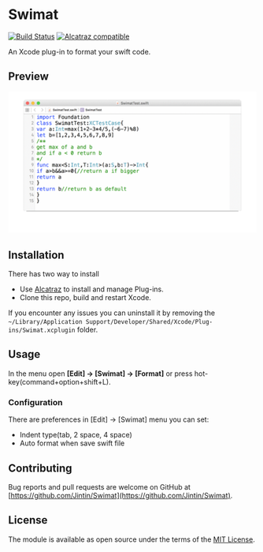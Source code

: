 # Swimat
[![Build Status](https://travis-ci.org/Jintin/Swimat.svg?branch=master)](https://travis-ci.org/Jintin/Swimat) [![Alcatraz compatible](https://img.shields.io/badge/Alcatraz-compatible-brightgreen.svg)](https://github.com/alcatraz/Alcatraz)

An Xcode plug-in to format your swift code.

## Preview
![](./README/preview.gif)

## Installation
There has two way to install
- Use [Alcatraz](https://github.com/mneorr/Alcatraz) to install and manage Plug-ins.
- Clone this repo, build and restart Xcode.

If you encounter any issues you can uninstall it by removing the `~/Library/Application Support/Developer/Shared/Xcode/Plug-ins/Swimat.xcplugin` folder.

## Usage
In the menu open **[Edit] -> [Swimat] -> [Format]** or press hot-key(command+option+shift+L).

### Configuration
There are preferences in [Edit] -> [Swimat] menu you can set:

- Indent type(tab, 2 space, 4 space) 
- Auto format when save swift file

## Contributing
Bug reports and pull requests are welcome on GitHub at [https://github.com/Jintin/Swimat](https://github.com/Jintin/Swimat).

## License
The module is available as open source under the terms of the [MIT License](http://opensource.org/licenses/MIT).
